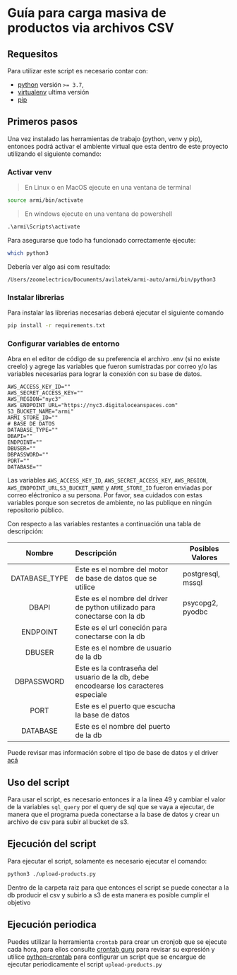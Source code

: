 # Guía para carga masiva de productos via archivos CSV

## Requesitos

Para utilizar este script es necesario contar con:

- [python](https://www.python.org/downloads/) versión `>= 3.7`,
- [virtualenv](https://virtualenv.pypa.io/en/latest/installation.html) ultima versión
- [pip](https://pip.pypa.io/en/stable/installation/)
<!-- - [boto3](https://aws.amazon.com/es/sdk-for-python/) -->

## Primeros pasos

Una vez instalado las herramientas de trabajo (python, venv y pip), entonces podrá activar el ambiente virtual que esta dentro de este proyecto utilizando el siguiente comando:

### Activar venv

> En Linux o en MacOS ejecute en una ventana de terminal

```bash
source armi/bin/activate
```

> En windows ejecute en una ventana de powershell

```ps
.\armi\Scripts\activate
```

Para asegurarse que todo ha funcionado correctamente ejecute:

```bash
which python3
```

Debería ver algo asi com resultado:

```text
/Users/zoomelectrico/Documents/avilatek/armi-auto/armi/bin/python3
```

### Instalar librerias

Para instalar las librerias necesarias deberá ejecutar el siguiente comando

```bash
pip install -r requirements.txt
```

### Configurar variables de entorno

Abra en el editor de código de su preferencia el archivo .env (si no existe creelo) y agrege las variables que fueron sumistradas por correo y/o las variables necesarias para lograr la conexión con su base de datos.

```config
AWS_ACCESS_KEY_ID=""
AWS_SECRET_ACCESS_KEY=""
AWS_REGION="nyc3"
AWS_ENDPOINT_URL="https://nyc3.digitaloceanspaces.com"
S3_BUCKET_NAME="armi"
ARMI_STORE_ID=""
# BASE DE DATOS
DATABASE_TYPE=""
DBAPI=""
ENDPOINT=""
DBUSER=""
DBPASSWORD=""
PORT=""
DATABASE=""
```

Las variables `AWS_ACCESS_KEY_ID`, `AWS_SECRET_ACCESS_KEY`, `AWS_REGION`, `AWS_ENDPOINT_URL`,`S3_BUCKET_NAME` y `ARMI_STORE_ID` fueron enviadas por correo eléctronico a su persona. Por favor, sea cuidados con estas variables porque son secretos de ambiente, no las publique en ningún repositorio público.

Con respecto a las variables restantes a continuación una tabla de descripción:

|    Nombre     | Descripción                                                                          | Posibles Valores  |
| :-----------: | :----------------------------------------------------------------------------------- | ----------------- |
| DATABASE_TYPE | Este es el nombre del motor de base de datos que se utilice                          | postgresql, mssql |
|     DBAPI     | Este es el nombre del driver de python utilizado para conectarse con la db           | psycopg2, pyodbc  |
|   ENDPOINT    | Este es el url coneción para conectarse con la db                                    |                   |
|    DBUSER     | Este es el nombre de usuario de la db                                                |                   |
|  DBPASSWORD   | Este es la contraseña del usuario de la db, debe encodearse los caracteres especiale |                   |
|     PORT      | Este es el puerto que escucha la base de datos                                       |                   |
|   DATABASE    | Este es el nombre del puerto de la db                                                |                   |

Puede revisar mas información sobre el tipo de base de datos y el driver [acá](https://docs.sqlalchemy.org/en/20/dialects/index.html)

## Uso del script

Para usar el script, es necesario entonces ir a la linea 49 y cambiar el valor de la variables `sql_query` por el query de sql que se vaya a ejecutar, de manera que el programa pueda conectarse a la base de datos y crear un archivo de csv para subir al bucket de s3.

## Ejecución del script

Para ejecutar el script, solamente es necesario ejecutar el comando:

```bash
python3 ./upload-products.py
```

Dentro de la carpeta raiz para que entonces el script se puede conectar a la db producir el csv y subirlo a s3 de esta manera es posible cumplir el objetivo

## Ejecución periodica

Puedes utilizar la herramienta `crontab` para crear un cronjob que se ejecute cada hora, para ellos consulte [crontab guru](https://crontab.guru/) para revisar su expresión y utilice [python-crontab](https://pypi.org/project/python-crontab/) para configurar un script que se encargue de ejecutar periodicamente el script `upload-products.py`
